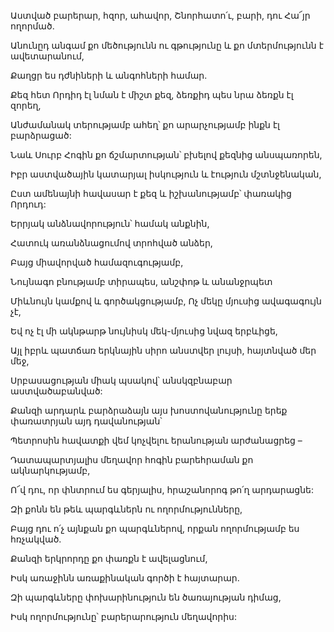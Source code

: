 Աստված բարերար, հզոր, ահավոր, Շնորհատո՛ւ, բարի, դու Հա՜յր ողորմած.

Անունըդ անգամ քո մեծությունն ու գթությունը և քո մտերմությունն է ավետարանում,

Քաղցր ես դժնիների և անգոհների համար.

Քեզ հետ Որդիդ էլ նման է միշտ քեզ, ձեռքիդ պես նրա ձեռքն էլ զորեղ,

Անժամանակ տերությամբ ահեղ՝ քո արարչությամբ ինքն էլ բարձրացած:

Նաև Սուրբ Հոգին քո ճշմարտության՝ բխելով քեզնից անսպառորեն,

Իբր աստվածային կատարյալ իսկություն և էություն մշտնջենական,

Ըստ ամենայնի հավասար է քեզ և իշխանությամբ՝ փառակից Որդուդ:

Երրյակ անձնավորություն՝ համակ անքնին,

Հատուկ առանձնացումով տրոհված անձեր,

Բայց միավորված համազուգությամբ,

Նույնագո բնությամբ տիրապես, անշփոթ և անանջրպետ

Միևնույն կամքով և գործակցությամբ, Ոչ մեկը մյուսից ավագագույն չէ,

Եվ ոչ էլ մի ակնթարթ նույնիսկ մեկ-մյուսից նվազ երբևիցե,

Այլ իբրև պատճառ երկնային սիրո անստվեր լույսի, հայտնված մեր մեջ,

Սրբասացության միակ պսակով՝ անսկզբնաբար աստվածաբանված:

Քանզի արդարև բարձրաձայն այս խոստովանությունը երեք փառատրյան այդ դավանության՝

Պետրոսին հավատքի վեմ կոչվելու երանության արժանացրեց –

Դատապարտյալիս մեղավոր հոգին բարեհրաման քո ակնարկությամբ,

Ո՜վ դու, որ փնտրում ես գերյալիս, հրաշանորոգ թո՛ղ արդարացնե:

Զի քոնն են թեև պարգևներն ու ողորմությունները,

Բայց դու ո՛չ այնքան քո պարգևներով, որքան ողորմությամբ ես հռչակված.

Քանզի երկրորդը քո փառքն է ավելացնում,

Իսկ առաջինն առաքինական գործի է հայտարար.

Զի պարգևները փոխարինություն են ծառայության դիմաց,

Իսկ ողորմությունը՝ բարերարություն մեղավորիս: